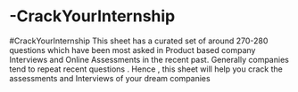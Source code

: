 # -CrackYourInternship
#CrackYourInternship
This sheet has a curated set of around 270-280 questions which have been most asked in Product based company Interviews and Online Assessments in the recent past. Generally companies tend to repeat recent questions . Hence , this sheet will help you crack the assessments and Interviews of your dream companies
